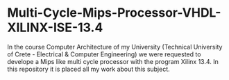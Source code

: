 # Multi-Cycle-Mips-Processor-VHDL-XILINX-ISE-13.4
In the course Computer Architecture of my University (Technical University of Crete - Electrical & Computer Engineering) we were requested to develope a Mips like multi cycle processor with the program Xilinx 13.4. In this repository it is placed all my work about this subject.
